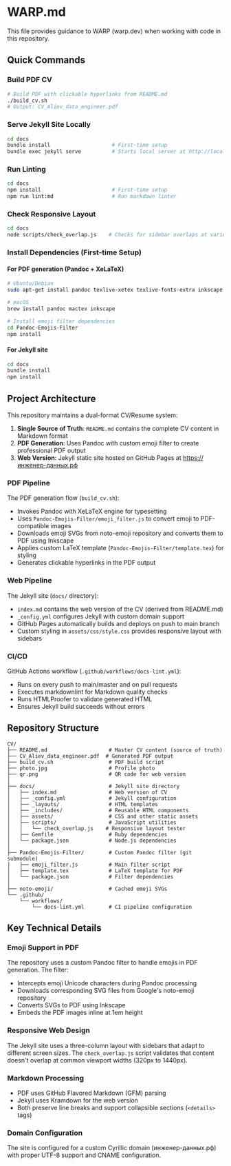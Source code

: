 # WARP.md

This file provides guidance to WARP (warp.dev) when working with code in this repository.

## Quick Commands

### Build PDF CV
```bash
# Build PDF with clickable hyperlinks from README.md
./build_cv.sh
# Output: CV_Aliev_data_engineer.pdf
```

### Serve Jekyll Site Locally
```bash
cd docs
bundle install                    # First-time setup
bundle exec jekyll serve          # Starts local server at http://localhost:4000
```

### Run Linting
```bash
cd docs
npm install                       # First-time setup
npm run lint:md                   # Run markdown linter
```

### Check Responsive Layout
```bash
cd docs
node scripts/check_overlap.js    # Checks for sidebar overlaps at various viewport widths
```

### Install Dependencies (First-time Setup)

#### For PDF generation (Pandoc + XeLaTeX)
```bash
# Ubuntu/Debian
sudo apt-get install pandoc texlive-xetex texlive-fonts-extra inkscape

# macOS
brew install pandoc mactex inkscape

# Install emoji filter dependencies
cd Pandoc-Emojis-Filter
npm install
```

#### For Jekyll site
```bash
cd docs
bundle install
npm install
```

## Project Architecture

This repository maintains a dual-format CV/Resume system:

1. **Single Source of Truth**: `README.md` contains the complete CV content in Markdown format
2. **PDF Generation**: Uses Pandoc with custom emoji filter to create professional PDF output
3. **Web Version**: Jekyll static site hosted on GitHub Pages at https://инженер-данных.рф

### PDF Pipeline

The PDF generation flow (`build_cv.sh`):
- Invokes Pandoc with XeLaTeX engine for typesetting
- Uses `Pandoc-Emojis-Filter/emoji_filter.js` to convert emoji to PDF-compatible images
- Downloads emoji SVGs from noto-emoji repository and converts them to PDF using Inkscape
- Applies custom LaTeX template (`Pandoc-Emojis-Filter/template.tex`) for styling
- Generates clickable hyperlinks in the PDF output

### Web Pipeline

The Jekyll site (`docs/` directory):
- `index.md` contains the web version of the CV (derived from README.md)
- `_config.yml` configures Jekyll with custom domain support
- GitHub Pages automatically builds and deploys on push to main branch
- Custom styling in `assets/css/style.css` provides responsive layout with sidebars

### CI/CD

GitHub Actions workflow (`.github/workflows/docs-lint.yml`):
- Runs on every push to main/master and on pull requests
- Executes markdownlint for Markdown quality checks
- Runs HTMLProofer to validate generated HTML
- Ensures Jekyll build succeeds without errors

## Repository Structure

```
CV/
├── README.md                    # Master CV content (source of truth)
├── CV_Aliev_data_engineer.pdf  # Generated PDF output
├── build_cv.sh                  # PDF build script
├── photo.jpg                    # Profile photo
├── qr.png                       # QR code for web version
│
├── docs/                        # Jekyll site directory
│   ├── index.md                 # Web version of CV
│   ├── _config.yml              # Jekyll configuration
│   ├── _layouts/                # HTML templates
│   ├── _includes/               # Reusable HTML components
│   ├── assets/                  # CSS and other static assets
│   ├── scripts/                 # JavaScript utilities
│   │   └── check_overlap.js    # Responsive layout tester
│   ├── Gemfile                  # Ruby dependencies
│   └── package.json             # Node.js dependencies
│
├── Pandoc-Emojis-Filter/        # Custom Pandoc filter (git submodule)
│   ├── emoji_filter.js          # Main filter script
│   ├── template.tex             # LaTeX template for PDF
│   └── package.json             # Filter dependencies
│
├── noto-emoji/                  # Cached emoji SVGs
└── .github/
    └── workflows/
        └── docs-lint.yml        # CI pipeline configuration
```

## Key Technical Details

### Emoji Support in PDF
The repository uses a custom Pandoc filter to handle emojis in PDF generation. The filter:
- Intercepts emoji Unicode characters during Pandoc processing
- Downloads corresponding SVG files from Google's noto-emoji repository
- Converts SVGs to PDF using Inkscape
- Embeds the PDF images inline at 1em height

### Responsive Web Design
The Jekyll site uses a three-column layout with sidebars that adapt to different screen sizes. The `check_overlap.js` script validates that content doesn't overlap at common viewport widths (320px to 1440px).

### Markdown Processing
- PDF uses GitHub Flavored Markdown (GFM) parsing
- Jekyll uses Kramdown for the web version
- Both preserve line breaks and support collapsible sections (`<details>` tags)

### Domain Configuration
The site is configured for a custom Cyrillic domain (инженер-данных.рф) with proper UTF-8 support and CNAME configuration.
